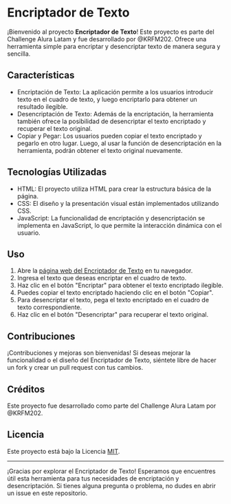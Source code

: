 # Encriptador de Texto

¡Bienvenido al proyecto **Encriptador de Texto**! Este proyecto es parte del Challenge Alura Latam y fue desarrollado por @KRFM202. Ofrece una herramienta simple para encriptar y desencriptar texto de manera segura y sencilla.

## Características

- Encriptación de Texto: La aplicación permite a los usuarios introducir texto en el cuadro de texto, y luego encriptarlo para obtener un resultado ilegible.
- Desencriptación de Texto: Además de la encriptación, la herramienta también ofrece la posibilidad de desencriptar el texto encriptado y recuperar el texto original.
- Copiar y Pegar: Los usuarios pueden copiar el texto encriptado y pegarlo en otro lugar. Luego, al usar la función de desencriptación en la herramienta, podrán obtener el texto original nuevamente.

## Tecnologías Utilizadas

- HTML: El proyecto utiliza HTML para crear la estructura básica de la página.
- CSS: El diseño y la presentación visual están implementados utilizando CSS.
- JavaScript: La funcionalidad de encriptación y desencriptación se implementa en JavaScript, lo que permite la interacción dinámica con el usuario.

## Uso

1. Abre la [página web del Encriptador de Texto](https://krfm202.github.io/Encriptador-de-texto/) en tu navegador.
2. Ingresa el texto que deseas encriptar en el cuadro de texto.
3. Haz clic en el botón "Encriptar" para obtener el texto encriptado ilegible.
4. Puedes copiar el texto encriptado haciendo clic en el botón "Copiar".
5. Para desencriptar el texto, pega el texto encriptado en el cuadro de texto correspondiente.
6. Haz clic en el botón "Desencriptar" para recuperar el texto original.

## Contribuciones

¡Contribuciones y mejoras son bienvenidas! Si deseas mejorar la funcionalidad o el diseño del Encriptador de Texto, siéntete libre de hacer un fork y crear un pull request con tus cambios.

## Créditos

Este proyecto fue desarrollado como parte del Challenge Alura Latam por @KRFM202.

## Licencia

Este proyecto está bajo la Licencia [MIT](LICENSE).

---

¡Gracias por explorar el Encriptador de Texto! Esperamos que encuentres útil esta herramienta para tus necesidades de encriptación y desencriptación. Si tienes alguna pregunta o problema, no dudes en abrir un issue en este repositorio.
